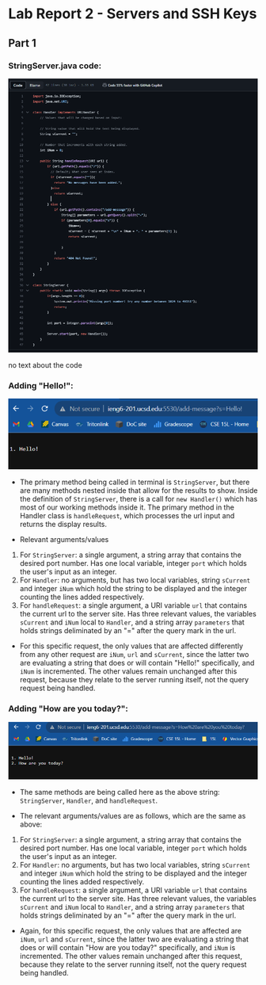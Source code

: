 # Lab Report 2 - Servers and SSH Keys

## Part 1

### StringServer.java code:
![Image](scLR2/StringServerCode.png)

no text about the code

### Adding "Hello!": 
![Image](scLR2/StringServerHello.png)

* The primary method being called in terminal is `StringServer`,
but there are many methods nested inside that allow for the
results to show. Inside the definition of `StringServer`, there
is a call for `new Handler()` which has most of our working
methods inside it. The primary method in the Handler class
is `handleRequest`, which processes the url input and returns
the display results.

* Relevant arguments/values
1. For `StringServer`: a single argument, a string array that
contains the desired port number. Has one local variable, integer
`port` which holds the user's input as an integer.
2. For `Handler`: no arguments, but has two local variables, string
`sCurrent` and integer `iNum` which hold the string to be displayed
and the integer counting the lines added respectively.
3. For `handleRequest`: a single argument, a URI variable `url` that
contains the current url to the server site. Has three relevant
values, the variables `sCurrent` and `iNum` local to `Handler`,
and a string array `parameters` that holds strings deliminated by
an "=" after the query mark in the url.

* For this specific request, the only values that are affected
differently from any other request are `iNum`, `url` and `sCurrent`,
since the latter two are evaluating a string that does or will
contain "Hello!" specifically, and `iNum` is incremented. The other
values remain unchanged after this request, because they relate to
the server running itself, not the query request being handled. 

### Adding "How are you today?":
![Image](scLR2/StringServerHowAreYouToday.png)

* The same methods are being called here as the above string:
`StringServer`, `Handler`, and `handleRequest`.

* The relevant arguments/values are as follows, which are the same
as above:

1. For `StringServer`: a single argument, a string array that
contains the desired port number. Has one local variable, integer
`port` which holds the user's input as an integer.
2. For `Handler`: no arguments, but has two local variables, string
`sCurrent` and integer `iNum` which hold the string to be displayed
and the integer counting the lines added respectively.
3. For `handleRequest`: a single argument, a URI variable `url` that
contains the current url to the server site. Has three relevant
values, the variables `sCurrent` and `iNum` local to `Handler`,
and a string array `parameters` that holds strings deliminated by
an "=" after the query mark in the url.

* Again, for this specific request, the only values that are affected
are `iNum`, `url` and `sCurrent`, since the latter two are evaluating
a string that does or will contain "How are you today?" specifically,
and `iNum` is incremented. The other values remain unchanged after this
request, because they relate to the server running itself, not the
query request being handled. 

